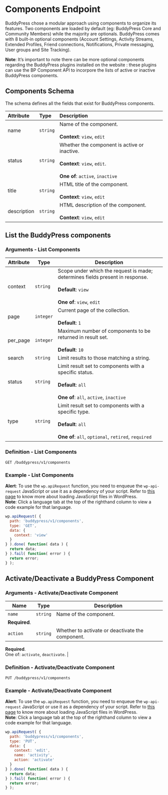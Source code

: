 # Components Endpoint

BuddyPress chose a modular approach using components to organize its features. Two components are loaded by default (eg: BuddyPress Core and Community Members) while the majority are optionals. BuddyPress comes with 8 built-in optional components (Account Settings, Activity Streams, Extended Profiles, Friend connections, Notifications, Private messaging, User groups and Site Tracking).

<aside class="warning">
<strong>Note</strong>: It’s important to note there can be more optional components regarding the BuddyPress plugins installed on the website : these plugins can use the BP Component API to incorpore the lists of active or inactive BuddyPress components.
</aside>

## Components Schema

The schema defines all the fields that exist for BuddyPress components.

| Attribute | Type | Description |
| :--- | :--- | :--- |
| name | `string` | Name of the component. <br><br>**Context**: `view`, `edit` |
| status | `string` | Whether the component is active or inactive. <br><br>**Context**: `view`, `edit`. <br><br>**One of**: `active`, `inactive` |
| title | `string` | HTML title of the component. <br><br>**Context**: `view`, `edit` |
| description | `string` | HTML description of the component. <br><br>**Context**: `view`, `edit` |

## List the BuddyPress components

### Arguments - List Components

| Attribute | Type | Description |
| --- | --- | --- |
| context | `string` | Scope under which the request is made; determines fields present in response.<br><br>**Default**: `view`<br><br>**One of**: `view`, `edit` |
| page | `integer` | Current page of the collection.<br><br>**Default**: `1` |
| per_page | `integer` | Maximum number of components to be returned in result set.<br><br>**Default**: `10` |
| search | `string` | Limit results to those matching a string. |
| status | `string` | Limit result set to components with a specific status.<br><br>**Default**: `all`<br><br>**One of**: `all`, `active`, `inactive` |
| type | `string` | Limit result set to components with a specific type.<br><br>**Default**: `all`<br><br>**One of**: `all`, `optional`, `retired`, `required` |

### Definition - List Components

`GET /buddypress/v1/components`

### Example - List Components

<aside class="success">
<strong>Alert</strong>: To use the <code>wp.apiRequest</code> function, you need to enqueue the <code>wp-api-request</code> JavaScript or use it as a dependency of your script. Refer to <a href="https://developer.wordpress.org/plugins/javascript/enqueuing/">this page</a> to know more about loading JavaScript files in WordPress.
</aside>

<aside class="notice">
<strong>Note</strong>: Click a language tab at the top of the righthand column to view a code example for that language. 
</aside>

```javascript
wp.apiRequest( {
  path: 'buddypress/v1/components',
  type: 'GET',
  data: {
    context: 'view'
  }
} ).done( function( data ) {
  return data;
} ).fail( function( error ) {
  return error;
} );
```

## Activate/Deactivate a BuddyPress Component

### Arguments - Activate/Deactivate Component

| Name | Type | Description |
| --- | --- | --- |
| `name` | `string` | Name of the component.  
**Required**. |
| `action` | `string` | Whether to activate or deactivate the component.  
**Required**.  
One of: `activate`, `deactivate`. |

### Definition - Activate/Deactivate Component

`PUT /buddypress/v1/components`

### Example - Activate/Deactivate Component

<aside class="success">
<strong>Alert</strong>: To use the <code>wp.apiRequest</code> function, you need to enqueue the <code>wp-api-request</code> JavaScript or use it as a dependency of your script. Refer to <a href="https://developer.wordpress.org/plugins/javascript/enqueuing/">this page</a> to know more about loading JavaScript files in WordPress.
</aside>

<aside class="notice">
<strong>Note</strong>: Click a language tab at the top of the righthand column to view a code example for that language. 
</aside>

```javascript
wp.apiRequest( {
  path: 'buddypress/v1/components',
  type: 'PUT',
  data: {
    context: 'edit',
    name: 'activity',
    action: 'activate'
  }
} ).done( function( data ) {
  return data;
} ).fail( function( error ) {
  return error;
} );
```
